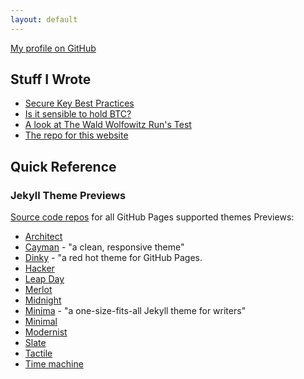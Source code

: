 ```yaml
---
layout: default
---
```


[My profile on GitHub ](https://github.com/oakla)

## Stuff I Wrote
- [Secure Key Best Practices](pages/writitings/secure-key-best-practices.md)
- [Is it sensible to hold BTC?](pages/writitings/btc-as-a-store-of-value.md)
- [A look at The Wald Wolfowitz Run's Test](pages/learn/stats/Wald-Wolfowitz-Run-Test.html)
- [The repo for this website](https://github.com/oakla/oakla.github.io)


<!-- ![Sir Edmond 'Weary' Dunlop, take in the Bontanical Gardens on my way home from a PCR test](/images/edmund-dunlop.jpg) -->



## Quick Reference
### Jekyll Theme Previews
[Source code repos](https://pages.github.com/themes/) for all GitHub Pages supported themes
Previews:
- [Architect](https://pages-themes.github.io/architect/)
- [Cayman](https://pages-themes.github.io/cayman/) - "a clean, responsive theme"
- [Dinky](https://pages-themes.github.io/dinky/) - "a red hot theme for GitHub Pages.
- [Hacker](https://pages-themes.github.io/hacker/)
- [Leap Day](https://pages-themes.github.io/leap-day/)
- [Merlot](https://pages-themes.github.io/merlot/)
- [Midnight](https://pages-themes.github.io/midnight/)
- [Minima](https://jekyll.github.io/minima/) - "a one-size-fits-all Jekyll theme for writers"
- [Minimal](https://pages-themes.github.io/minimal/)
- [Modernist](https://pages-themes.github.io/modernist/)
- [Slate](https://pages-themes.github.io/slate/)
- [Tactile](https://pages-themes.github.io/tactile/)
- [Time machine](https://pages-themes.github.io/time-machine/)

